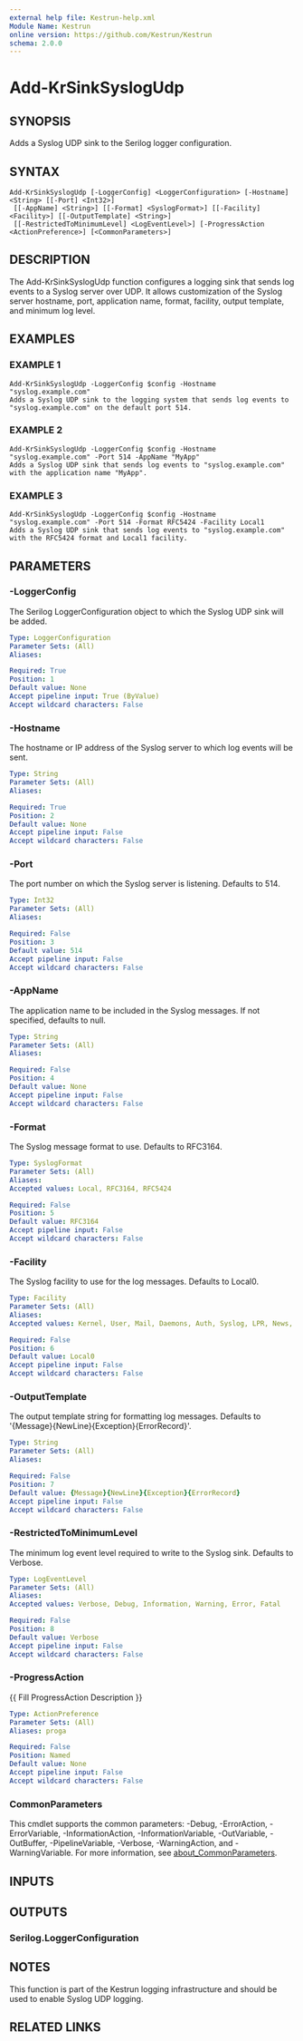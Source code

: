 ```yaml
---
external help file: Kestrun-help.xml
Module Name: Kestrun
online version: https://github.com/Kestrun/Kestrun
schema: 2.0.0
---
```


# Add-KrSinkSyslogUdp

## SYNOPSIS
Adds a Syslog UDP sink to the Serilog logger configuration.

## SYNTAX

```
Add-KrSinkSyslogUdp [-LoggerConfig] <LoggerConfiguration> [-Hostname] <String> [[-Port] <Int32>]
 [[-AppName] <String>] [[-Format] <SyslogFormat>] [[-Facility] <Facility>] [[-OutputTemplate] <String>]
 [[-RestrictedToMinimumLevel] <LogEventLevel>] [-ProgressAction <ActionPreference>] [<CommonParameters>]
```

## DESCRIPTION
The Add-KrSinkSyslogUdp function configures a logging sink that sends log events to a Syslog server over UDP.
It allows customization of the Syslog server hostname, port, application name, format, facility, output template, and minimum log level.

## EXAMPLES

### EXAMPLE 1
```
Add-KrSinkSyslogUdp -LoggerConfig $config -Hostname "syslog.example.com"
Adds a Syslog UDP sink to the logging system that sends log events to "syslog.example.com" on the default port 514.
```

### EXAMPLE 2
```
Add-KrSinkSyslogUdp -LoggerConfig $config -Hostname "syslog.example.com" -Port 514 -AppName "MyApp"
Adds a Syslog UDP sink that sends log events to "syslog.example.com" with the application name "MyApp".
```

### EXAMPLE 3
```
Add-KrSinkSyslogUdp -LoggerConfig $config -Hostname "syslog.example.com" -Port 514 -Format RFC5424 -Facility Local1
Adds a Syslog UDP sink that sends log events to "syslog.example.com" with the RFC5424 format and Local1 facility.
```

## PARAMETERS

### -LoggerConfig
The Serilog LoggerConfiguration object to which the Syslog UDP sink will be added.

```yaml
Type: LoggerConfiguration
Parameter Sets: (All)
Aliases:

Required: True
Position: 1
Default value: None
Accept pipeline input: True (ByValue)
Accept wildcard characters: False
```

### -Hostname
The hostname or IP address of the Syslog server to which log events will be sent.

```yaml
Type: String
Parameter Sets: (All)
Aliases:

Required: True
Position: 2
Default value: None
Accept pipeline input: False
Accept wildcard characters: False
```

### -Port
The port number on which the Syslog server is listening.
Defaults to 514.

```yaml
Type: Int32
Parameter Sets: (All)
Aliases:

Required: False
Position: 3
Default value: 514
Accept pipeline input: False
Accept wildcard characters: False
```

### -AppName
The application name to be included in the Syslog messages.
If not specified, defaults to null.

```yaml
Type: String
Parameter Sets: (All)
Aliases:

Required: False
Position: 4
Default value: None
Accept pipeline input: False
Accept wildcard characters: False
```

### -Format
The Syslog message format to use.
Defaults to RFC3164.

```yaml
Type: SyslogFormat
Parameter Sets: (All)
Aliases:
Accepted values: Local, RFC3164, RFC5424

Required: False
Position: 5
Default value: RFC3164
Accept pipeline input: False
Accept wildcard characters: False
```

### -Facility
The Syslog facility to use for the log messages.
Defaults to Local0.

```yaml
Type: Facility
Parameter Sets: (All)
Aliases:
Accepted values: Kernel, User, Mail, Daemons, Auth, Syslog, LPR, News, UUCP, Cron, Auth2, FTP, NTP, LogAudit, LogAlert, Cron2, Local0, Local1, Local2, Local3, Local4, Local5, Local6, Local7

Required: False
Position: 6
Default value: Local0
Accept pipeline input: False
Accept wildcard characters: False
```

### -OutputTemplate
The output template string for formatting log messages.
Defaults to '{Message}{NewLine}{Exception}{ErrorRecord}'.

```yaml
Type: String
Parameter Sets: (All)
Aliases:

Required: False
Position: 7
Default value: {Message}{NewLine}{Exception}{ErrorRecord}
Accept pipeline input: False
Accept wildcard characters: False
```

### -RestrictedToMinimumLevel
The minimum log event level required to write to the Syslog sink.
Defaults to Verbose.

```yaml
Type: LogEventLevel
Parameter Sets: (All)
Aliases:
Accepted values: Verbose, Debug, Information, Warning, Error, Fatal

Required: False
Position: 8
Default value: Verbose
Accept pipeline input: False
Accept wildcard characters: False
```

### -ProgressAction
{{ Fill ProgressAction Description }}

```yaml
Type: ActionPreference
Parameter Sets: (All)
Aliases: proga

Required: False
Position: Named
Default value: None
Accept pipeline input: False
Accept wildcard characters: False
```

### CommonParameters
This cmdlet supports the common parameters: -Debug, -ErrorAction, -ErrorVariable, -InformationAction, -InformationVariable, -OutVariable, -OutBuffer, -PipelineVariable, -Verbose, -WarningAction, and -WarningVariable. For more information, see [about_CommonParameters](http://go.microsoft.com/fwlink/?LinkID=113216).

## INPUTS

## OUTPUTS

### Serilog.LoggerConfiguration
## NOTES
This function is part of the Kestrun logging infrastructure and should be used to enable Syslog UDP logging.

## RELATED LINKS
